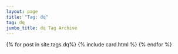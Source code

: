 ```yaml
---
layout: page
title: "Tag: dq"
tag: dq
jumbo_title: dq Tag Archive
---
```

<div class="row">
{% for post in site.tags.dq%}
{% include card.html %}
{% endfor %}
</div>